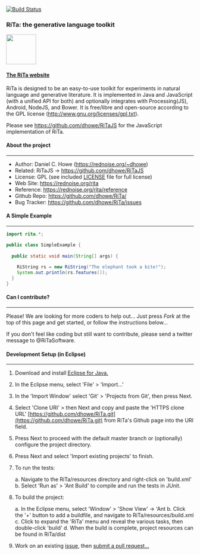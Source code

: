 [![Build Status](https://travis-ci.org/dhowe/RiTa.svg?branch=master)](https://travis-ci.org/dhowe/RiTa)

### RiTa: the generative language toolkit 

<a href="https://rednoise.org/rita/"><img height=80 src="https://rednoise.org/rita/img/RiTa-logo3.png"/></a>

#### <a href="https://rednoise.org/rita">The RiTa website</a>

RiTa is designed to be an easy-to-use toolkit for experiments in natural language and generative literature. It is implemented in Java and JavaScript (with a unified API for both) and optionally integrates with Processing(JS), Android, NodeJS, and Bower. It is free/libre and open-source according to the GPL license (http://www.gnu.org/licenses/gpl.txt). 

Please see https://github.com/dhowe/RiTaJS for the JavaScript implementation of RiTa.  

#### About the project
--------
* Author:         Daniel C. Howe (https://rednoise.org/~dhowe)
* Related:			RiTaJS -> https://github.com/dhowe/RiTaJS
* License:			GPL (see included [LICENSE](https://github.com/dhowe/RiTa/blob/master/LICENSE) file for full license)
* Web Site:       https://rednoise.org/rita
* Reference:      https://rednoise.org/rita/reference
* Github Repo:    https://github.com/dhowe/RiTa/
* Bug Tracker:    https://github.com/dhowe/RiTa/issues

#### A Simple Example
--------

```java
import rita.*;

public class SimpleExample {
  
  public static void main(String[] args) {
    
    RiString rs = new RiString("The elephant took a bite!");
    System.out.println(rs.features());
  }
}
```

#### Can I contribute?
--------
Please! We are looking for more coders to help out... Just press *Fork* at the top of this page and get started, or follow the instructions below... 

If you don't feel like coding but still want to contribute, please send a twitter message to @RiTaSoftware.


#### Development Setup (in Eclipse)
--------

1. Download and install [Eclipse for Java.](https://www.eclipse.org/downloads/)

2. In the Eclipse menu, select 'File' > 'Import...'

3. In the 'Import Window' select 'Git' > 'Projects from Git', then press Next.

3. Select 'Clone URI' > then Next and copy and paste the 'HTTPS clone URL'     [https://github.com/dhowe/RiTa.git](https://github.com/dhowe/RiTa.git)  from RiTa's Github page into the URI field.

4. Press Next to proceed with the default master branch or (optionally) configure the project directory.

5. Press Next and select 'Import existing projects' to finish.

6. To run the tests: 

   a. Navigate to the RiTa/resources directory and right-click on 'build.xml'
   b. Select 'Run as' > 'Ant Build' to compile and run the tests in JUnit.

7. To build the project:

   a. In the Eclipse menu, select 'Window' > 'Show View' -> 'Ant
   b. Click the '+' button to add a buildfile, and navigate to RiTa/resources/build.xml
   c. Click to expand the 'RiTa' menu and reveal the various tasks, then double-click 'build'
   d. When the build is complete, project resources can be found in RiTa/dist 

8. Work on an existing [issue](https://github.com/dhowe/RiTa/issues?q=is%3Aopen+is%3Aissue), then [submit a pull request...](https://help.github.com/articles/creating-a-pull-request)

 
 
